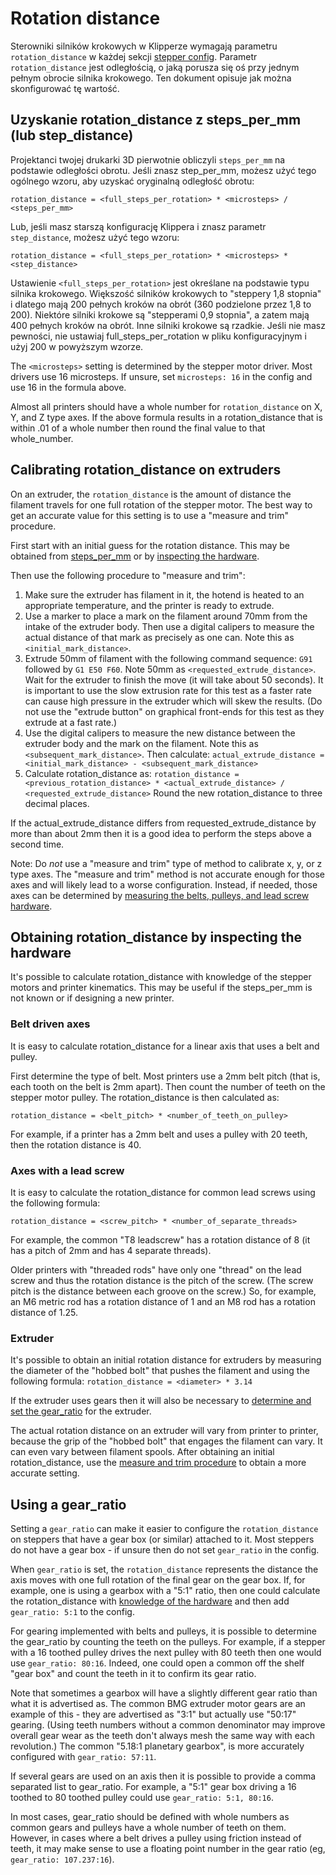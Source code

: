 # Rotation distance

Sterowniki silników krokowych w Klipperze wymagają parametru `rotation_distance` w każdej sekcji [stepper config](Config_Reference.md#stepper). Parametr `rotation_distance` jest odległością, o jaką porusza się oś przy jednym pełnym obrocie silnika krokowego. Ten dokument opisuje jak można skonfigurować tę wartość.

## Uzyskanie rotation_distance z steps_per_mm (lub step_distance)

Projektanci twojej drukarki 3D pierwotnie obliczyli `steps_per_mm` na podstawie odległości obrotu. Jeśli znasz step_per_mm, możesz użyć tego ogólnego wzoru, aby uzyskać oryginalną odległość obrotu:

```
rotation_distance = <full_steps_per_rotation> * <microsteps> / <steps_per_mm>
```

Lub, jeśli masz starszą konfigurację Klippera i znasz parametr `step_distance`, możesz użyć tego wzoru:

```
rotation_distance = <full_steps_per_rotation> * <microsteps> * <step_distance>
```

Ustawienie `<full_steps_per_rotation>` jest określane na podstawie typu silnika krokowego. Większość silników krokowych to "steppery 1,8 stopnia" i dlatego mają 200 pełnych kroków na obrót (360 podzielone przez 1,8 to 200). Niektóre silniki krokowe są "stepperami 0,9 stopnia", a zatem mają 400 pełnych kroków na obrót. Inne silniki krokowe są rzadkie. Jeśli nie masz pewności, nie ustawiaj full_steps_per_rotation w pliku konfiguracyjnym i użyj 200 w powyższym wzorze.

The `<microsteps>` setting is determined by the stepper motor driver. Most drivers use 16 microsteps. If unsure, set `microsteps: 16` in the config and use 16 in the formula above.

Almost all printers should have a whole number for `rotation_distance` on X, Y, and Z type axes. If the above formula results in a rotation_distance that is within .01 of a whole number then round the final value to that whole_number.

## Calibrating rotation_distance on extruders

On an extruder, the `rotation_distance` is the amount of distance the filament travels for one full rotation of the stepper motor. The best way to get an accurate value for this setting is to use a "measure and trim" procedure.

First start with an initial guess for the rotation distance. This may be obtained from [steps_per_mm](#obtaining-rotation_distance-from-steps_per_mm-or-step_distance) or by [inspecting the hardware](#extruder).

Then use the following procedure to "measure and trim":

1. Make sure the extruder has filament in it, the hotend is heated to an appropriate temperature, and the printer is ready to extrude.
1. Use a marker to place a mark on the filament around 70mm from the intake of the extruder body. Then use a digital calipers to measure the actual distance of that mark as precisely as one can. Note this as `<initial_mark_distance>`.
1. Extrude 50mm of filament with the following command sequence: `G91` followed by `G1 E50 F60`. Note 50mm as `<requested_extrude_distance>`. Wait for the extruder to finish the move (it will take about 50 seconds). It is important to use the slow extrusion rate for this test as a faster rate can cause high pressure in the extruder which will skew the results. (Do not use the "extrude button" on graphical front-ends for this test as they extrude at a fast rate.)
1. Use the digital calipers to measure the new distance between the extruder body and the mark on the filament. Note this as `<subsequent_mark_distance>`. Then calculate: `actual_extrude_distance = <initial_mark_distance> - <subsequent_mark_distance>`
1. Calculate rotation_distance as: `rotation_distance = <previous_rotation_distance> * <actual_extrude_distance> / <requested_extrude_distance>` Round the new rotation_distance to three decimal places.

If the actual_extrude_distance differs from requested_extrude_distance by more than about 2mm then it is a good idea to perform the steps above a second time.

Note: Do *not* use a "measure and trim" type of method to calibrate x, y, or z type axes. The "measure and trim" method is not accurate enough for those axes and will likely lead to a worse configuration. Instead, if needed, those axes can be determined by [measuring the belts, pulleys, and lead screw hardware](#obtaining-rotation_distance-by-inspecting-the-hardware).

## Obtaining rotation_distance by inspecting the hardware

It's possible to calculate rotation_distance with knowledge of the stepper motors and printer kinematics. This may be useful if the steps_per_mm is not known or if designing a new printer.

### Belt driven axes

It is easy to calculate rotation_distance for a linear axis that uses a belt and pulley.

First determine the type of belt. Most printers use a 2mm belt pitch (that is, each tooth on the belt is 2mm apart). Then count the number of teeth on the stepper motor pulley. The rotation_distance is then calculated as:

```
rotation_distance = <belt_pitch> * <number_of_teeth_on_pulley>
```

For example, if a printer has a 2mm belt and uses a pulley with 20 teeth, then the rotation distance is 40.

### Axes with a lead screw

It is easy to calculate the rotation_distance for common lead screws using the following formula:

```
rotation_distance = <screw_pitch> * <number_of_separate_threads>
```

For example, the common "T8 leadscrew" has a rotation distance of 8 (it has a pitch of 2mm and has 4 separate threads).

Older printers with "threaded rods" have only one "thread" on the lead screw and thus the rotation distance is the pitch of the screw. (The screw pitch is the distance between each groove on the screw.) So, for example, an M6 metric rod has a rotation distance of 1 and an M8 rod has a rotation distance of 1.25.

### Extruder

It's possible to obtain an initial rotation distance for extruders by measuring the diameter of the "hobbed bolt" that pushes the filament and using the following formula: `rotation_distance = <diameter> * 3.14`

If the extruder uses gears then it will also be necessary to [determine and set the gear_ratio](#using-a-gear_ratio) for the extruder.

The actual rotation distance on an extruder will vary from printer to printer, because the grip of the "hobbed bolt" that engages the filament can vary. It can even vary between filament spools. After obtaining an initial rotation_distance, use the [measure and trim procedure](#calibrating-rotation_distance-on-extruders) to obtain a more accurate setting.

## Using a gear_ratio

Setting a `gear_ratio` can make it easier to configure the `rotation_distance` on steppers that have a gear box (or similar) attached to it. Most steppers do not have a gear box - if unsure then do not set `gear_ratio` in the config.

When `gear_ratio` is set, the `rotation_distance` represents the distance the axis moves with one full rotation of the final gear on the gear box. If, for example, one is using a gearbox with a "5:1" ratio, then one could calculate the rotation_distance with [knowledge of the hardware](#obtaining-rotation_distance-by-inspecting-the-hardware) and then add `gear_ratio: 5:1` to the config.

For gearing implemented with belts and pulleys, it is possible to determine the gear_ratio by counting the teeth on the pulleys. For example, if a stepper with a 16 toothed pulley drives the next pulley with 80 teeth then one would use `gear_ratio: 80:16`. Indeed, one could open a common off the shelf "gear box" and count the teeth in it to confirm its gear ratio.

Note that sometimes a gearbox will have a slightly different gear ratio than what it is advertised as. The common BMG extruder motor gears are an example of this - they are advertised as "3:1" but actually use "50:17" gearing. (Using teeth numbers without a common denominator may improve overall gear wear as the teeth don't always mesh the same way with each revolution.) The common "5.18:1 planetary gearbox", is more accurately configured with `gear_ratio: 57:11`.

If several gears are used on an axis then it is possible to provide a comma separated list to gear_ratio. For example, a "5:1" gear box driving a 16 toothed to 80 toothed pulley could use `gear_ratio: 5:1, 80:16`.

In most cases, gear_ratio should be defined with whole numbers as common gears and pulleys have a whole number of teeth on them. However, in cases where a belt drives a pulley using friction instead of teeth, it may make sense to use a floating point number in the gear ratio (eg, `gear_ratio: 107.237:16`).
